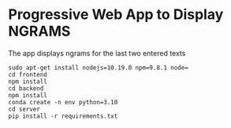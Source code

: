 # Progressive Web App to Display NGRAMS

The app displays ngrams for the last two entered texts  

`sudo apt-get install nodejs=10.19.0 npm=9.8.1 node=`  
`cd frontend`  
`npm install`  
`cd backend`    
`npm install`  
`conda create -n env python=3.10`  
`cd server`  
`pip install -r requirements.txt`  